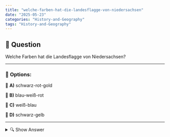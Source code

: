 ```yaml
---
title: "welche-farben-hat-die-landesflagge-von-niedersachsen"
date: "2025-05-23"
categories: "History-and-Geography"
tags: "History-and-Geography"
---
```


## 📌 **Question**

Welche Farben hat die Landesflagge von Niedersachsen?



---

### 📝 **Options:**

🔘 **A)** schwarz-rot-gold

🔘 **B)** blau-weiß-rot

🔘 **C)** weiß-blau

🔘 **D)** schwarz-gelb

---

<details>
  <summary>🔍 Show Answer</summary>

  <p>
💡  <b>Correct Answer:</b>  a
  </p>
  <p>
    📖<b>Explanation:</b>
    Die Landesflagge von Niedersachsen ist ein wichtiges Symbol des Bundeslandes in Deutschland. Niedersachsen, bekannt für seine kulturellen und landschaftlichen Merkmale, verwendet eine spezifische Farbkombination in seiner Flagge. Die Kenntnis der Farben der Landesflagge ist für Einwohner und Interessierte relevant, da sie oftmals bei offiziellen Anlässen, Feierlichkeiten und in der lokalen Politik präsentiert wird. Die Frage zielt darauf ab, das Wissen über die spezifischen Farben der Flagge zu testen, die eine besondere Bedeutung und Verbindung zur Geschichte und Identität Niedersachsens haben.
  </p>
</details>
